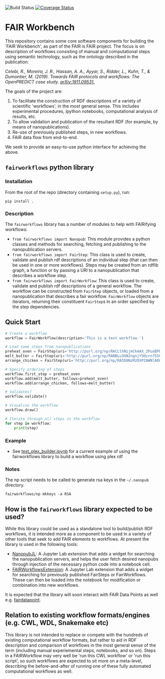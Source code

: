 ![Build Status](https://github.com/fair-workflows/FAIRWorkbench/workflows/Python%20application/badge.svg)
[![Coverage Status](https://coveralls.io/repos/github/fair-workflows/FAIRWorkbench/badge.svg?branch=master)](https://coveralls.io/github/fair-workflows/FAIRWorkbench?branch=master)

# FAIR Workbench

This repository contains some core software components for building the 'FAIR Workbench', as part of the FAIR is FAIR project. The focus is on description of workflows consisting of manual and computational steps using semantic technology, such as the ontology described in the publication:

_Celebi, R., Moreira, J. R., Hassan, A. A., Ayyar, S., Ridder, L., Kuhn, T., & Dumontier, M. (2019). Towards FAIR protocols and workflows: The OpenPREDICT case study._ [_arXiv:1911.09531._](https://arxiv.org/abs/1911.09531)

The goals of the project are:
1. To facilitate the construction of RDF descriptions of a variety of scientific 'workflows', in the most general sense. This includes experimental procedures, ipython notebooks, computational analysis of results, etc.
2. To allow validation and publication of the resultant RDF (for example, by means of nanopublications).
3. Re-use of previously published steps, in new workflows.
4. FAIR data flow from end-to-end.

We seek to provide an easy-to-use python interface for achieving the above.




## ```fairworkflows``` python library
### Installation

From the root of the repo (directory containing ```setup.py```), run:

```shell script
pip install .
```

### Description
The ```fairworkflows``` library has a number of modules to help with FAIRifying workflows:

* ```from fairworkflows import Nanopub```: This module provides a python classes and methods for searching, fetching and publishing to the nanopublication servers.
* ```from fairworkflows import FairStep```: This class is used to create, validate and publish rdf descriptions of an individual step (that can then be used in one or more workflows). Steps may be created from an rdflib graph, a function or by passing a URI to a nanopublication that describes a workflow step.
* ```from fairworkflows import FairWorkflow```: This class is used to create, validate and publish rdf descriptions of a general workflow. The workflow can be constructed from ```FairStep``` objects, or loaded from a nanopublication that describes a fair workflow. ```FairWorkflow``` objects are iterators, returning their constituent ```FairStep```s in an order specified by the step dependencies.


## Quick Start

```python
# Create a workflow
workflow = FairWorkflow(description='This is a test workflow.')

# Load some steps from nanopublications
preheat_oven = FairStep(uri='http://purl.org/np/RACLlhNijmCk4AX_2PuoBPHKfY1T6jieGaUPVFv-fWCAg#step', from_nanopub=True)
melt_butter = FairStep(uri='http://purl.org/np/RANBLu3UN2ngnjY5Hzrn7S5GpqFdz8_BBy92bDlt991X4#step', from_nanopub=True)
arrange_chicken = FairStep(uri='http://purl.org/np/RA5D8NzM2OXPZAWNlADQ8hZdVu1k0HnmVmgl20apjhU8M#step', from_nanopub=True)

# Specify ordering of steps
workflow.first_step = preheat_oven
workflow.add(melt_butter, follows=preheat_oven)
workflow.add(arrange_chicken, follows=melt_butter)

# Validates?
workflow.validate()

# Visualize the workflow
workflow.draw()

# Iterate through all steps in the workflow 
for step in workflow:
    print(step)

```


### Example
* See [test_plex_builder.ipynb](test_plex_builder.ipynb) for a current example of using the fairworkflows library to build a workflow using plex rdf

### Notes
The np script needs to be called to generate rsa keys in the `~/.nanopub` directory.

```shell script
fairworkflows/np mkkeys -a RSA
```

## How is the ```fairworkflows``` library expected to be used?
While this library could be used as a standalone tool to build/publish RDF workflows, it is intended more as a component to be used in a variety of other tools that seek to add FAIR elements to workflows. At present the library is used in the following tools:

* [NanopubJL](https://github.com/fair-workflows/NanopubJL): A Jupyter Lab extension that adds a widget for searching the nanopublication servers, and helps the user fetch desired nanopubs through injection of the necessary python code into a notebook cell.
* [FAIRWorkflowsExtension](https://github.com/fair-workflows/FAIRWorkflowsExtension): A Jupyter Lab extension that adds a widget for searching for previously published FairSteps or FairWorkflows. These can then be loaded into the notebook for modification or combination into new workflows.

It is expected that the library will soon interact with FAIR Data Points as well e.g. [fairdatapoint](https://github.com/NLeSC/fairdatapoint).

## Relation to existing workflow formats/engines (e.g. CWL, WDL, Snakemake etc)
This library is not intended to replace or compete with the hundreds of existing computational workflow formats, but rather to aid in RDF description and comparison of workflows in the most general sense of the term (including manual experiemental steps, notebooks, and so on). Steps in a FAIRWorkflow may very well be 'run this CWL workflow' or 'run this script', so such workflows are expected to sit more on a meta-level, describing the before-and-after of running one of these fully automated computational workflows as well.


